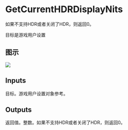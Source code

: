 # GetCurrentHDRDisplayNits

如果不支持HDR或者关闭了HDR，则返回0。

目标是游戏用户设置

## 图示

![]($-20221218-20565642.png)

## Inputs

目标。游戏用户设置对象参考。  

## Outputs

返回值。整数。如果不支持HDR或者关闭了HDR，则返回0。
